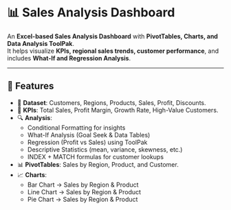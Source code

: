 # 📊 Sales Analysis Dashboard  


An **Excel-based Sales Analysis Dashboard** with **PivotTables, Charts, and Data Analysis ToolPak**.  
It helps visualize **KPIs, regional sales trends, customer performance**, and includes **What-If and Regression Analysis**.  

---

## 🚀 Features  

- 📂 **Dataset**: Customers, Regions, Products, Sales, Profit, Discounts.  
- 🎯 **KPIs**: Total Sales, Profit Margin, Growth Rate, High-Value Customers.  
- 🔍 **Analysis**:
  - Conditional Formatting for insights  
  - What-If Analysis (Goal Seek & Data Tables)  
  - Regression (Profit vs Sales) using ToolPak  
  - Descriptive Statistics (mean, variance, skewness, etc.)  
  - INDEX + MATCH formulas for customer lookups  
- 📊 **PivotTables**: Sales by Region, Product, and Customer.  
- 📈 **Charts**:
  - Bar Chart → Sales by Region & Product  
  - Line Chart → Sales by Region & Product  
  - Pie Chart → Sales by Region & Product  
  
  

